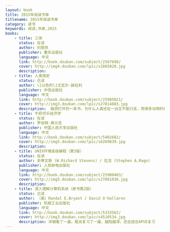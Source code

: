 ```yaml
---
layout: book
title: 2015年阅读书单
titlename: 2015年阅读书单
category: 读书
keywords: 阅读,书单,2015
books:
    - title: 三体
      status: 在读
      author: 刘慈欣
      publisher: 重庆出版社
      language: 中文
      link: http://book.douban.com/subject/2567698/
      cover: http://img4.douban.com/lpic/s2865028.jpg
      description:
    - title: 人类简史
      status: 已读
      author: \[以色列\]尤瓦尔·赫拉利
      publisher: 中信出版社
      language: 中文
      link: http://book.douban.com/subject/25985021/
      cover: http://img3.douban.com/lpic/s27814883.jpg
      description:  脑洞打开的一本书，为什么人类还在一出生不能行走，而很多动物的孩子一出生就能行走呢？为什么人类能够形成一个大的种聚集族，而很多动物的种族群居很少？为什么大家都相信黄金有价？什么才是快乐？书中介绍了人类三大革命的形成：认识革命、农业革命、科技革命，分析人类从哪里来，将去往何处!
    - title: 牛奶可乐经济学
      status: 在读
      author: 罗伯特·弗兰克
      publisher: 中国人民大学出版社
      language: 中文
      link: http://book.douban.com/subject/5402682/
      cover: http://img5.douban.com/lpic/s6269839.jpg
      description: 
    - title: UNIX环境高级编程（第3版）
      status: 在读
      author: 史蒂文斯 (W.Richard Stevens) / 拉戈 (Stephen A.Rago)  
      publisher: 人民邮电出版社
      language: 中文
      link: http://book.douban.com/subject/25900403/
      cover: http://img5.douban.com/lpic/s27881036.jpg
      description: 
    - title: 深入理解计算机系统（原书第2版）
      status: 已读
      author: （美）Randal E.Bryant / David O'Hallaron  
      publisher: 机械工业出版社
      language: 中文
      link: http://book.douban.com/subject/5333562/
      cover: http://img3.douban.com/lpic/s4510534.jpg
      description: 详细看了一遍，粗劣复习了一遍，越陷越深，还在结合APUE复习
---
```





     
  
